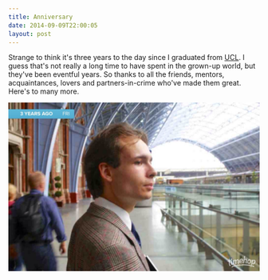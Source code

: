 ```yaml
---
title: Anniversary
date: 2014-09-09T22:00:05
layout: post
---
```


Strange to think it's three years to the day since I graduated from [UCL](http://ucl.ac.uk). I guess that's not really a long time to have spent in the grown-up world, but they've been eventful years. So thanks to all the friends, mentors, acquaintances, lovers and partners-in-crime who've made them great. Here's to many more.  

![IMG_6247.JPG](/images/img_6247.jpg)
